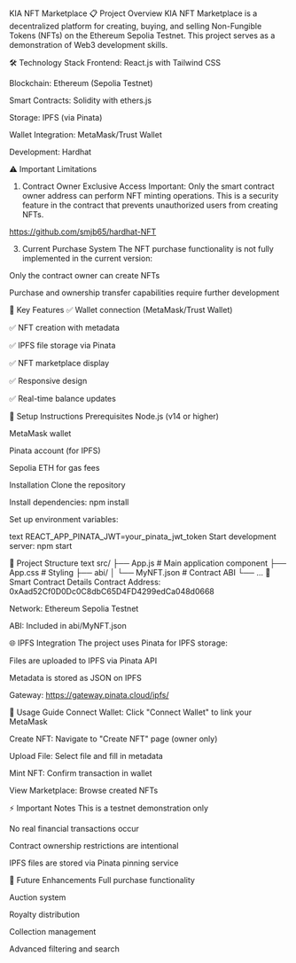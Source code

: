 KIA NFT Marketplace
📋 Project Overview
KIA NFT Marketplace is a decentralized platform for creating, buying, and selling Non-Fungible Tokens (NFTs) on the Ethereum Sepolia Testnet. This project serves as a demonstration of Web3 development skills.

🛠️ Technology Stack
Frontend: React.js with Tailwind CSS

Blockchain: Ethereum (Sepolia Testnet)

Smart Contracts: Solidity with ethers.js

Storage: IPFS (via Pinata)

Wallet Integration: MetaMask/Trust Wallet

Development: Hardhat

⚠️ Important Limitations
1. Contract Owner Exclusive Access
Important: Only the smart contract owner address can perform NFT minting operations. This is a security feature in the contract that prevents unauthorized users from creating NFTs.

https://github.com/smjb65/hardhat-NFT

3. Current Purchase System
The NFT purchase functionality is not fully implemented in the current version:

Only the contract owner can create NFTs

Purchase and ownership transfer capabilities require further development

🚀 Key Features
✅ Wallet connection (MetaMask/Trust Wallet)

✅ NFT creation with metadata

✅ IPFS file storage via Pinata

✅ NFT marketplace display

✅ Responsive design

✅ Real-time balance updates

🔧 Setup Instructions
Prerequisites
Node.js (v14 or higher)

MetaMask wallet

Pinata account (for IPFS)

Sepolia ETH for gas fees

Installation
Clone the repository

Install dependencies: npm install

Set up environment variables:

text
REACT_APP_PINATA_JWT=your_pinata_jwt_token
Start development server: npm start

📁 Project Structure
text
src/
├── App.js              # Main application component
├── App.css             # Styling
├── abi/
│   └── MyNFT.json      # Contract ABI
└── ...
🔗 Smart Contract Details
Contract Address: 0xAad52Cf0D0Dc0C8dbC65D4FD4299edCa048d0668

Network: Ethereum Sepolia Testnet

ABI: Included in abi/MyNFT.json

🌐 IPFS Integration
The project uses Pinata for IPFS storage:

Files are uploaded to IPFS via Pinata API

Metadata is stored as JSON on IPFS

Gateway: https://gateway.pinata.cloud/ipfs/

🎯 Usage Guide
Connect Wallet: Click "Connect Wallet" to link your MetaMask

Create NFT: Navigate to "Create NFT" page (owner only)

Upload File: Select file and fill in metadata

Mint NFT: Confirm transaction in wallet

View Marketplace: Browse created NFTs

⚡ Important Notes
This is a testnet demonstration only

No real financial transactions occur

Contract ownership restrictions are intentional

IPFS files are stored via Pinata pinning service

🔮 Future Enhancements
Full purchase functionality

Auction system

Royalty distribution

Collection management

Advanced filtering and search
